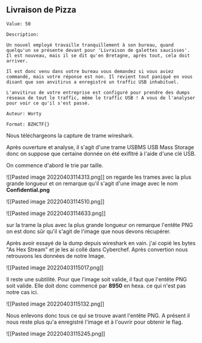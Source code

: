 

## Livraison de Pizza
```
Value: 50

Description:

Un nouvel employé travaille tranquillement à son bureau, quand quelqu'un se présente devant pour 'Livraison de galettes saucisses'. Il est nouveau, mais il se dit qu'en Bretagne, après tout, cela doit arriver.

Il est donc venu dans votre bureau vous demandez si vous aviez commandé, mais votre réponse est non. Il revient tout paniqué en vous disant que son anvitirus a enregistré un traffic USB inhabituel.

L'anvitirus de votre entreprise est configuré pour prendre des dumps réseaux de tout le traffic, même le traffic USB ! A vous de l'analyser pour voir ce qu'il s'est passé.

Auteur: Worty

Format: BZHCTF{}
```

Nous téléchargeons la capture de trame wireshark.

Après ouverture et analyse, il s'agit d'une trame USBMS USB Mass Storage donc on suppose que certaine donnée on été exifltré à l'aide d'une clé USB.

On commence d'abord le trie par taille.

![[Pasted image 20220403114313.png]]
on regarde les trames avec la plus grande longueur et on remarque qu'il s'agit d'une image avec le nom **Confidential.png**

![[Pasted image 20220403114510.png]]

![[Pasted image 20220403114633.png]]

sur la trame la plus avec la plus grande longueur on remarque l'entête PNG on est donc sûr qu'il s'agit de l'image que nous devons récupérer. 

Après avoir essayé de la dump depuis wireshark en vain. j'ai copié les bytes "As Hex Stream"
et je les ai collé dans Cyberchef. Après convertion nous retrouvons les données de notre Image.

![[Pasted image 20220403115017.png]]

Il reste une subtilité. Pour que l'image soit valide, il faut que l'entête PNG soit valide.
Elle doit donc commencé par **8950** en hexa. ce qui n'est pas notre cas ici.

![[Pasted image 20220403115132.png]]

Nous enlevons donc tous ce qui se trouve avant l'entête PNG. 
A présent il nous reste plus qu'a enregistré l'image et à l'ouvrir pour obtenir le flag.

![[Pasted image 20220403115245.png]]